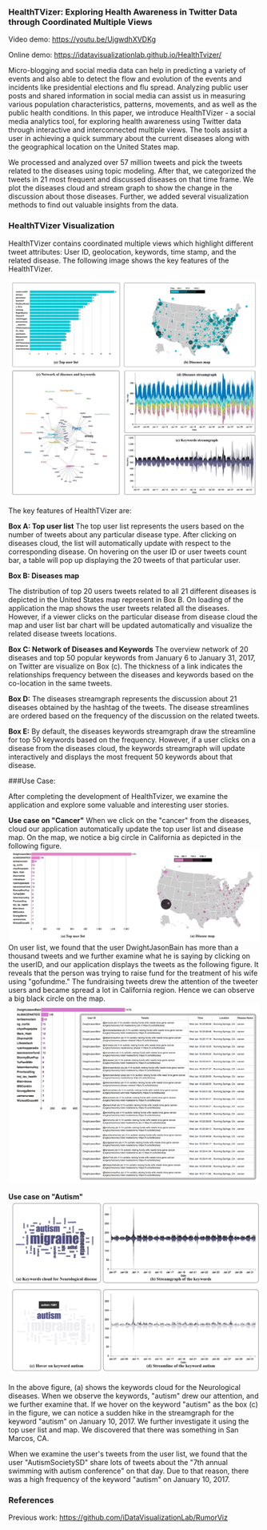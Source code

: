 ### HealthTVizer: Exploring Health Awareness in Twitter Data through Coordinated Multiple Views
<!-- Please click to watch the overview video. -->

<!-- [![ScreenShot](https://github.com/iDataVisualizationLab/DycomDetector/blob/master/images/play-btn.png)](http://www.myweb.ttu.edu/mdykabir/DycomDetectorIntro.mp4) -->

Video demo:  https://youtu.be/UjgwdhXVDKg

Online demo:  https://idatavisualizationlab.github.io/HealthTvizer/

Micro-blogging and social media data can help in predicting a variety of events and also able to detect the flow and evolution of the events and incidents like presidential elections and flu spread. Analyzing public user posts and shared information in social media can assist us in measuring various population characteristics, patterns, movements, and as well as the public health conditions. In this paper, we introduce HealthTVizer - a social media analytics tool, for exploring health awareness using Twitter data through interactive and interconnected multiple views. The tools assist a user in achieving a quick summary about the current diseases along with the geographical location on the United States map. 

We processed and analyzed over 57 million tweets and pick the tweets related to the diseases using topic modeling. After that, we categorized the tweets in 21 most frequent and discussed diseases on that time frame. We plot the diseases cloud and stream graph to show the change in the discussion about those diseases. Further, we added several visualization methods to find out valuable insights from the data. 

### HealthTVizer Visualization

HealthTVizer contains coordinated multiple views which highlight different tweet attributes: User ID, geolocation, keywords, time stamp, and the related disease. The following image shows the key features of the HealthTVizer. 

![ScreenShot](https://raw.githubusercontent.com/iDataVisualizationLab/HealthTvizer/master/images/teaser.png)

The key features of HealthTVizer are:

**Box A: Top user list** 
The top user list represents the users based on the number of tweets about any particular disease type. After clicking on diseases cloud, the list will automatically update with respect to the corresponding disease. On hovering on the user ID or user tweets count bar, a table will pop up displaying the 20 tweets of that particular user.

**Box B: Diseases map** 

The distribution of top 20 users tweets related to all 21 different diseases is depicted in the United States map represent in Box B.  On loading of the application the map shows the user tweets related all the diseases. However, if a viewer clicks on the particular disease from disease cloud the map and user list bar chart will be updated automatically and visualize the related disease tweets locations.  

**Box C: Network of Diseases and Keywords**
 The overview network of 20 diseases and top 50 popular keywords from January 6 to January 31, 2017, on Twitter are visualize on Box (c). The thickness of a link indicates the relationships frequency between the diseases and keywords based on the co-location in the same tweets.  

**Box D:** 
The diseases streamgraph represents the discussion about 21 diseases obtained by the hashtag of the tweets. The disease streamlines are ordered based on the frequency of the discussion on the related tweets. 

**Box E:**
By default, the diseases keywords streamgraph draw the streamline for top 50 keywords based on the frequency. However, if a user clicks on a disease from the diseases cloud, the keywords streamgraph will update interactively and displays the most frequent 50 keywords about that disease. 

###Use Case: 

After completing the development of HealthTvizer, we examine the application and explore some valuable and interesting user stories. 

**Use case on "Cancer"**
When we click on the "cancer" from the diseases, cloud our application automatically update the top user list and disease map. On the map, we notice a big circle in California as depicted in the following figure. 
![ScreenShot](https://raw.githubusercontent.com/iDataVisualizationLab/HealthTvizer/master/images/cancer.png)
On user list, we found that the user DwightJasonBain has more than a thousand tweets and we further examine what he is saying by clicking on the userID, and our application displays the tweets as the following figure. It reveals that the person was trying to raise fund for the treatment of his wife using "gofundme." The fundraising tweets drew the attention of the tweeter users and became spread a lot in California region. Hence we can observe a big black circle on the map. 
![ScreenShot](https://raw.githubusercontent.com/iDataVisualizationLab/HealthTvizer/master/images/cancerHover.png)

**Use case on "Autism"**
![ScreenShot](https://raw.githubusercontent.com/iDataVisualizationLab/HealthTvizer/master/images/autism.png)

In the above figure, (a) shows the keywords cloud for the Neurological diseases. When we observe the keywords, "autism" drew our attention, and we further examine that. If we hover on the keyword "autism" as the box (c) in the figure, we can notice a sudden hike in the streamgraph for the keyword "autism" on January 10, 2017. We further investigate it using the top user list and map. We discovered that there was something in San Marcos, CA. 

When we examine the user's tweets from the user list, we found that the user "AutismSocietySD" share lots of tweets about the "7th annual swimming with autism conference" on that day. Due to that reason, there was a high frequency of the keyword "autism" on January 10, 2017. 

### References
Previous work:  https://github.com/iDataVisualizationLab/RumorViz



